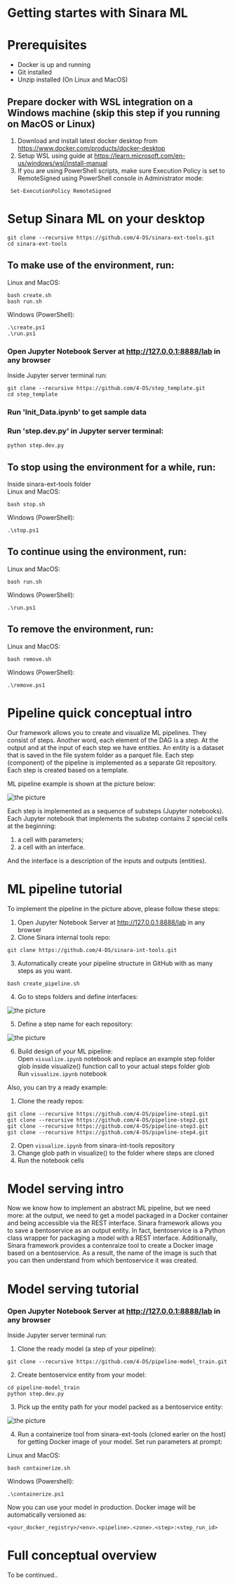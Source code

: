 # Getting startes with Sinara ML

# Prerequisites

- Docker is up and running
- Git installed
- Unzip installed (On Linux and MacOS)

## Prepare docker with WSL integration on a Windows machine (skip this step if you running on MacOS or Linux)
1. Download and install latest docker desktop from https://www.docker.com/products/docker-desktop
1. Setup WSL using guide at https://learn.microsoft.com/en-us/windows/wsl/install-manual
1. If you are using PowerShell scripts, make sure Execution Policy is set to RemoteSigned using PowerShell console in Administrator mode:
```
 Set-ExecutionPolicy RemoteSigned
```

# Setup Sinara ML on your desktop

```
git clone --recursive https://github.com/4-DS/sinara-ext-tools.git
cd sinara-ext-tools
```

## To make use of the environment, run:
Linux and MacOS:<br>
```
bash create.sh
bash run.sh
```
Windows (PowerShell):<br>
```
.\create.ps1
.\run.ps1
```
### Open Jupyter Notebook Server at http://127.0.0.1:8888/lab in any browser
Inside Jupyter server terminal run:<br>
```
git clone --recursive https://github.com/4-DS/step_template.git
cd step_template
```

### Run 'Init_Data.ipynb' to get sample data

### Run 'step.dev.py' in Jupyter server terminal: 

```
python step.dev.py
```

## To stop using the environment for a while, run:
Inside sinara-ext-tools folder<br>
Linux and MacOS:<br>
```
bash stop.sh
```
Windows (PowerShell):<br>
```
.\stop.ps1
```
## To continue using the environment, run:
Linux and MacOS:<br>
```
bash run.sh
```
Windows (PowerShell):<br>
```
.\run.ps1
```
## To remove the environment, run:
Linux and MacOS:<br>
```
bash remove.sh
```
Windows (PowerShell):<br>
```
.\remove.ps1
```
# Pipeline quiсk conceptual intro
Our framework allows you to create and visualize ML pipelines. They consist of steps. Another word, each element of the DAG is a step. At the output and at the input of each step we have entities. An entity is a dataset that is saved in the file system folder as a parquet file. Each step (component) of the pipeline is implemented as a separate Git repository. Each step is created based on a template.

ML pipeline example is shown at the picture below:

![the picture](examples/example.png)

Each step is implemented as a sequence of substeps (Jupyter notebooks). Each Jupyter notebook that implements the substep contains 2 special cells at the beginning: 
1. a cell with parameters;
2. a cell with an interface. 

And the interface is a description of the inputs and outputs (entities).

# ML pipeline tutorial

To implement the pipeline in the picture above, please follow these steps:

1. Open Jupyter Notebook Server at http://127.0.0.1:8888/lab in any browser<br>
2. Clone Sinara internal tools repo:
```
git clone https://github.com/4-DS/sinara-int-tools.git
```
3. Automatically create your pipeline structure in GitHub with as many steps as you want.
```
bash create_pipeline.sh
``` 
4. Go to steps folders and define interfaces:

![the picture](examples/define_interfaces.png)

5. Define a step name for each repository:

![the picture](examples/define_step_name.png)

6. Build design of your ML pipeline:<br>
Open ```visualize.ipynb``` notebook and replace an example step folder glob inside visualize() function call to your actual steps folder glob<br>
Run ```visualize.ipynb``` notebook

Also, you can try a ready example:

1. Clone the ready repos:
```
git clone --recursive https://github.com/4-DS/pipeline-step1.git
git clone --recursive https://github.com/4-DS/pipeline-step2.git
git clone --recursive https://github.com/4-DS/pipeline-step3.git
git clone --recursive https://github.com/4-DS/pipeline-step4.git
```

2. Open ```visualize.ipynb``` from sinara-int-tools repository
3. Change glob path in visualize() to the folder where steps are cloned
4. Run the notebook cells

# Model serving intro

Now we know how to implement an abstract ML pipeline, but we need more:
at the output, we need to get a model packaged in a Docker container and being accessible via the REST interface. Sinara framework allows you to save a bentoservice as an output entity. In fact, bentoservice is a Python class wrapper for packaging a model with a REST interface. Additionally, Sinara framework provides a contenraize tool to create a Docker image based on a bentoservice. As a result, the name of the image is such that you can then understand from which bentoservice it was created.

# Model serving tutorial
### Open Jupyter Notebook Server at http://127.0.0.1:8888/lab in any browser
Inside Jupyter server terminal run:<br>
1. Clone the ready model (a step of your pipeline):
```
git clone --recursive https://github.com/4-DS/pipeline-model_train.git
```

2. Create bentoservice entity from your model:
```
cd pipeline-model_train
python step.dev.py
```

3. Pick up the entity path for your model packed as a bentoservice entity:

![the picture](examples/get_bentoservice_path.png)

4. Run a containerize tool from sinara-ext-tools (cloned earler on the host) for getting Docker image of your model. Set run parameters at prompt:<br>
  
Linux and MacOS:<br>
```
bash containerize.sh
```
Windows (Powershell):
```
.\containerize.ps1
```

Now you can use your model in production. Docker image will be automatically versioned as:

```<your_docker_registry>/<env>.<pipeline>.<zone>.<step>:<step_run_id>```

# Full conceptual overview

To be continued..
